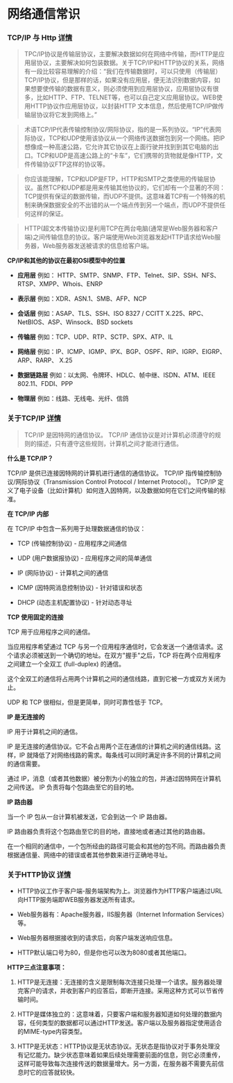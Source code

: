 # 网络通信常识


### TCP/IP 与 Http [详情](https://www.cnblogs.com/renyuan/archive/2013/01/19/2867720.html)

> TPC/IP协议是传输层协议，主要解决数据如何在网络中传输，而HTTP是应用层协议，主要解决如何包装数据。关于TCP/IP和HTTP协议的关系，网络有一段比较容易理解的介绍：“我们在传输数据时，可以只使用（传输层）TCP/IP协议，但是那样的话，如果没有应用层，便无法识别数据内容，如果想要使传输的数据有意义，则必须使用到应用层协议，应用层协议有很多，比如HTTP、FTP、TELNET等，也可以自己定义应用层协议。WEB使用HTTP协议作应用层协议，以封装HTTP 文本信息，然后使用TCP/IP做传输层协议将它发到网络上。”

> 术语TCP/IP代表传输控制协议/网际协议，指的是一系列协议。“IP”代表网际协议，TCP和UDP使用该协议从一个网络传送数据包到另一个网络。把IP想像成一种高速公路，它允许其它协议在上面行驶并找到到其它电脑的出口。TCP和UDP是高速公路上的“卡车”，它们携带的货物就是像HTTP，文件传输协议FTP这样的协议等。 

> 你应该能理解，TCP和UDP是FTP，HTTP和SMTP之类使用的传输层协议。虽然TCP和UDP都是用来传输其他协议的，它们却有一个显著的不同：TCP提供有保证的数据传输，而UDP不提供。这意味着TCP有一个特殊的机制来确保数据安全的不出错的从一个端点传到另一个端点，而UDP不提供任何这样的保证。

> HTTP(超文本传输协议)是利用TCP在两台电脑(通常是Web服务器和客户端)之间传输信息的协议。客户端使用Web浏览器发起HTTP请求给Web服务器，Web服务器发送被请求的信息给客户端。


**CP/IP和其他的协议在最初OSI模型中的位置**


- **应用层**	例如： HTTP、SMTP、SNMP、FTP、Telnet、SIP、SSH、NFS、RTSP、XMPP、Whois、ENRP

- **表示层**	例如：XDR、ASN.1、SMB、AFP、NCP

- **会话层**	例如：ASAP、TLS、SSH、ISO 8327 / CCITT X.225、RPC、NetBIOS、ASP、Winsock、BSD sockets

- **传输层**	例如：TCP、UDP、RTP、SCTP、SPX、ATP、IL

- **网络层**	例如：IP、ICMP、IGMP、IPX、BGP、OSPF、RIP、IGRP、EIGRP、ARP、RARP、 X.25

- **数据链路层**	例如：以太网、令牌环、HDLC、帧中继、ISDN、ATM、IEEE 802.11、FDDI、PPP

- **物理层**	例如：线路、无线电、光纤、信鸽



### 关于TCP/IP [详情](http://www.runoob.com/tcpip/tcpip-tutorial.html)

> TCP/IP 是因特网的通信协议。
> TCP/IP 通信协议是对计算机必须遵守的规则的描述，只有遵守这些规则，计算机之间才能进行通信。


**什么是 TCP/IP？**

TCP/IP 是供已连接因特网的计算机进行通信的通信协议。
TCP/IP 指传输控制协议/网际协议（Transmission Control Protocol / Internet Protocol）。
TCP/IP 定义了电子设备（比如计算机）如何连入因特网，以及数据如何在它们之间传输的标准。

**在 TCP/IP 内部**

在 TCP/IP 中包含一系列用于处理数据通信的协议：

- TCP (传输控制协议) - 应用程序之间通信

- UDP (用户数据报协议) - 应用程序之间的简单通信

- IP (网际协议) - 计算机之间的通信

- ICMP (因特网消息控制协议) - 针对错误和状态

- DHCP (动态主机配置协议) - 针对动态寻址


**TCP 使用固定的连接**

TCP 用于应用程序之间的通信。

当应用程序希望通过 TCP 与另一个应用程序通信时，它会发送一个通信请求。这个请求必须被送到一个确切的地址。在双方"握手"之后，TCP 将在两个应用程序之间建立一个全双工 (full-duplex) 的通信。

这个全双工的通信将占用两个计算机之间的通信线路，直到它被一方或双方关闭为止。

UDP 和 TCP 很相似，但是更简单，同时可靠性低于 TCP。

**IP 是无连接的**

IP 用于计算机之间的通信。

IP 是无连接的通信协议。它不会占用两个正在通信的计算机之间的通信线路。这样，IP 就降低了对网络线路的需求。每条线可以同时满足许多不同的计算机之间的通信需要。

通过 IP，消息（或者其他数据）被分割为小的独立的包，并通过因特网在计算机之间传送。
IP 负责将每个包路由至它的目的地。

**IP 路由器**

当一个 IP 包从一台计算机被发送，它会到达一个 IP 路由器。

IP 路由器负责将这个包路由至它的目的地，直接地或者通过其他的路由器。

在一个相同的通信中，一个包所经由的路径可能会和其他的包不同。而路由器负责根据通信量、网络中的错误或者其他参数来进行正确地寻址。  




### 关于HTTP协议 [详情](http://www.runoob.com/http/http-intro.html)


- HTTP协议工作于客户端-服务端架构为上。浏览器作为HTTP客户端通过URL向HTTP服务端即WEB服务器发送所有请求。

- Web服务器有：Apache服务器，IIS服务器（Internet Information Services）等。

- Web服务器根据接收到的请求后，向客户端发送响应信息。

- HTTP默认端口号为80，但是你也可以改为8080或者其他端口。

**HTTP三点注意事项：**

1. HTTP是无连接：无连接的含义是限制每次连接只处理一个请求。服务器处理完客户的请求，并收到客户的应答后，即断开连接。采用这种方式可以节省传输时间。

2. HTTP是媒体独立的：这意味着，只要客户端和服务器知道如何处理的数据内容，任何类型的数据都可以通过HTTP发送。客户端以及服务器指定使用适合的MIME-type内容类型。

3. HTTP是无状态：HTTP协议是无状态协议。无状态是指协议对于事务处理没有记忆能力。缺少状态意味着如果后续处理需要前面的信息，则它必须重传，这样可能导致每次连接传送的数据量增大。另一方面，在服务器不需要先前信息时它的应答就较快。

